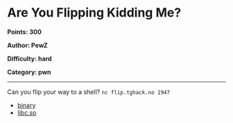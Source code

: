 # Are You Flipping Kidding Me?
**Points: 300**

**Author: PewZ**

**Difficulty: hard**

**Category: pwn**

---

Can you flip your way to a shell?
`nc flip.tghack.no 1947`

* [binary](./uploads/flip)
* [libc.so](./uploads/libc.so.6)
